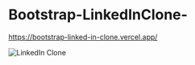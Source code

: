 # Bootstrap-LinkedInClone-

https://bootstrap-linked-in-clone.vercel.app/

![LinkedIn Clone](https://github.com/buraktitiz/Patika-FrontEnd/blob/main/Bootstrap/LinkedInClone/assets/LinkedInClone.png)
